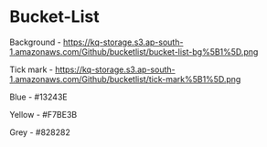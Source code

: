 # Bucket-List

Background - https://kq-storage.s3.ap-south-1.amazonaws.com/Github/bucketlist/bucket-list-bg%5B1%5D.png

Tick mark - https://kq-storage.s3.ap-south-1.amazonaws.com/Github/bucketlist/tick-mark%5B1%5D.png

Blue - #13243E

Yellow - #F7BE3B

Grey - #828282
